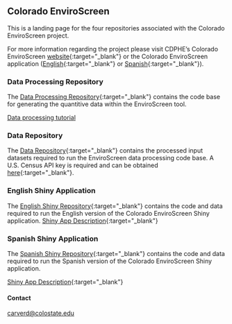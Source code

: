 ## Colorado EnviroScreen

This is a landing page for the four repositories associated with the Colorado EnviroScreen project.  

For more information regarding the project please visit CDPHE’s Colorado EnviroScreen [website](https://cdphe.colorado.gov/enviroscreen){:target="_blank"} or the Colorado EnviroScreen application ([English](https://teeo-cdphe.shinyapps.io/COEnviroScreen_English/){:target="_blank"} or [Spanish](https://teeo-cdphe.shinyapps.io/COEnviroScreen_Spanish/){:target="_blank"}).



### Data Processing Repository

The [Data Processing Repository](https://github.com/GeospatialCentroid/COEnviroScreen_dataProcessing){:target="_blank"} contains the code base for generating the quantitive data within the EnviroScreen tool.

[Data processing tutorial](https://geospatialcentroid.github.io/COEnviroScreen/dataProcessing/intro.html)


### Data Repository

The [Data Repository](https://github.com/GeospatialCentroid/COEnviroScreen_dataInputs){:target="_blank"} contains the processed input datasets required to run the EnviroScreen data processing code base. A U.S. Census API key is required and can be obtained [here](https://api.census.gov/data/key_signup.html){:target="_blank"}.

### English Shiny Application

The [English Shiny Repository](https://github.com/GeospatialCentroid/COEnviroScreen_English){:target="_blank"} contains the code and data required to run the English version of the Colorado EnviroScreen Shiny application.
[Shiny App Description]("https://geospatialcentroid.github.io/COEnviroScreen/shinyDescription/appDescription.html"){:target="_blank"}


### Spanish Shiny Application

The [Spanish Shiny Repository](https://github.com/GeospatialCentroid/COEnviroScreen_Spanish){:target="_blank"} contains the code and data required to run the Spanish version of the Colorado EnviroScreen Shiny application.

[Shiny App Description]("https://geospatialcentroid.github.io/COEnviroScreen/shinyDescription/appDescription.html"){:target="_blank"}

#### Contact
carverd@colostate.edu
